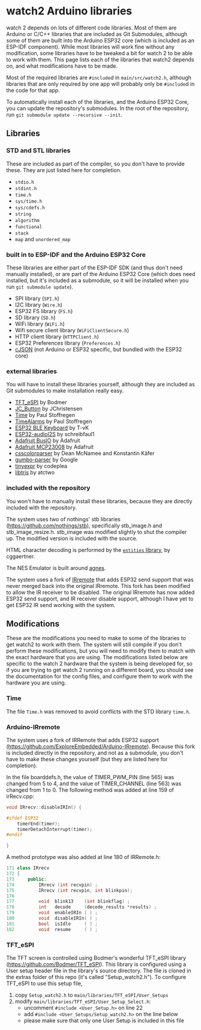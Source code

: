 # watch2 Arduino libraries

watch 2 depends on lots of different code libraries.  Most of them are Arduino or C/C++ libraries that are included as Git Submodules, although some of them are built into the Arduino ESP32 core (which is included as an ESP-IDF component).  While most libraries will work fine without any modification, some libraries have to be tweaked a bit for watch 2 to be able to work with them.  This page lists each of the libraries that watch2 depends on, and what modifications have to be made.

Most of the required libraries are `#include`d in `main/src/watch2.h`, although libraries that are only required by one app will probably only be `#include`d in the code for that app.

To automatically install each of the libraries, and the Arduino ESP32 Core, you can update the repository's submodules.  In the root of the repository, run `git submodule update --recursive --init`.

## Libraries

### STD and STL libraries
These are included as part of the compiler, so you don't have to provide these.  They are just listed here for completion.
- `stdio.h`
- `stdint.h`
- `time.h`
- `sys/time.h`
- `sys/cdefs.h`
- `string`
- `algorithm`
- `functional`
- `stack`
- `map` and `unordered_map`


### built in to ESP-IDF and the Arduino ESP32 Core
These libraries are either part of the ESP-IDF SDK (and thus don't need manually installed), or are part of the Arduino ESP32 Core (which does need installed, but it's included as a submodule, so it will be installed when you run `git submodule update`).
- SPI library (`SPI.h`)
- I2C library (`Wire.h`)
- ESP32 FS library (`FS.h`)
- SD library (`SD.h`)
- WiFi library (`WiFi.h`)
- Wifi secure client library (`WiFiClientSecure.h`)
- HTTP client library (`HTTPClient.h`)
- ESP32 Preferences library (`Preferences.h`)
- [cJSON](https://github.com/DaveGamble/cJSON) (not Arduino or ESP32 specific, but bundled with the ESP32 core)

### external libraries
You will have to install these libraries yourself, although they are included as Git submodules to make installation really easy.
- [TFT_eSPI](https://github.com/Bodmer/TFT_eSPI) by Bodmer
- [JC_Button](https://github.com/JChristensen/JC_Button) by JChristensen
- [Time](https://github.com/PaulStoffregen/Time) by Paul Stoffregen
- [TimeAlarms](https://github.com/PaulStoffregen/TimeAlarms) by Paul Stoffregen
- [ESP32 BLE Keyboard](https://github.com/T-vK/ESP32-BLE-Keyboard) by T-vK
- [ESP32-audioI2S](https://github.com/schreibfaul1/ESP32-audioI2S) by schreibfaul1
- [Adafruit BusIO](https://github.com/adafruit/Adafruit_BusIO) by Adafruit
- [Adafruit MCP23008](https://github.com/adafruit/Adafruit-MCP23008-library) by Adafruit
- [csscolorparser](https://github.com/mapbox/css-color-parser-cpp) by Dean McNamee and Konstantin Käfer
- [gumbo-parser](https://github.com/google/gumbo-parser) by Google
- [tinyexpr](https://github.com/codeplea/tinyexpr) by codeplea
- [libtris](https://github.com/atctwo/libtris) by atctwo

### included with the repository
You won't have to manually install these libraries, because they are directly included with the repository.

The system uses two of nothings' stb libraries (https://github.com/nothings/stb), specifically stb_image.h and stb_image_resize.h.  stb_image was modified slightly to shut the compiler up.  The modified version is included with the source.

HTML character decoding is performed by the [`entities` library](https://stackoverflow.com/a/1082191), by cggaertner.

The NES Emulator is built around [agnes](https://github.com/kgabis/agnes).

The system uses a fork of [IRremote](https://github.com/ExploreEmbedded/Arduino-IRremote) that adds ESP32 send support that was never merged back into the original IRremote.  This fork has been modified to allow the IR receiver to be disabled.  The original IRremote has now added ESP32 send support, and IR receiver disable support, although I have yet to get ESP32 IR send working with the system.

## Modifications

These are the modifications you need to make to some of the libraries to get watch2 to work with them.  The system will still compile if you don't perform these modifications, but you will need to modify them to match with the exact hardware that you are using.  The modifications listed below are specific to the watch 2 hardware that the system is being developed for, so if you are trying to get watch 2 running on a different board, you should see the documentation for the config files, and configure them to work with the hardware you are using.

### Time

The file `Time.h` was removed to avoid conflicts with the STD library `time.h`.

### Arduino-IRremote

The system uses a fork of IRRemote that adds ESP32 support (https://github.com/ExploreEmbedded/Arduino-IRremote).  Because this fork is included directly in the repository, and not as a submodule, you don't have to make these changes yourself (but they are listed here for completion).  

In the file boarddefs.h, the value of TIMER_PWM_PIN (line 565) was changed from 5 to 4, and the value of TIMER_CHANNEL (line 563) was changed from 1 to 0.  The following method was added at line 159 of irRecv.cpp:
```c++
void IRrecv::disableIRIn() {

#ifdef ESP32
    timerEnd(timer);
    timerDetachInterrupt(timer);
#endif 

}
```
A method prototype was also added at line 180 of IRRemote.h:
```c++
171 class IRrecv
172 {
173 	public:
174 		IRrecv (int recvpin) ;
175 		IRrecv (int recvpin, int blinkpin);
176 
177 		void  blink13    (int blinkflag) ;
178 		int   decode     (decode_results *results) ;
179 		void  enableIRIn ( ) ;
180 		void  disableIRIn( ) ;
181 		bool  isIdle     ( ) ;
182 		void  resume     ( ) ;
```

### TFT_eSPI

The TFT screen is controlled using Bodmer's wonderful TFT_eSPI library (https://github.com/Bodmer/TFT_eSPI).  This library is configured using a User setup header file in the library's source directory.  The file is cloned in the extras folder of this repo (it's called "Setup_watch2.h").  To configure TFT_eSPI to use this setup file, 
1. copy `Setup_watch2.h` to `main/libraries/TFT_eSPI/User_Setups`
2. modify `main/libraries/TFT_eSPI/User_Setup_Select.h`:
    - uncomment `#include <User_Setup.h>` on line 22
    - add `#include <User_Setups/Setup_watch2.h>` on the line below
    - please make sure that only one User Setup is included in this file